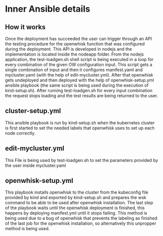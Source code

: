 # Inner Ansible details
## How it works
Once the deployment has succeeded the user can trigger through an API the testing procedure for the openwhisk function that was configured during the deployment. This API is
developed in nodejs and the implementation is located inside the nodeapp folder. From the nodejs application, the test-loadgen.sh shell script is being executed in a loop for every combination of the given OW configuration input. This script gets a single combination of input and then it configures manifest.yaml and mycluster.yaml (with the help
of edit-mycluster.yml). After that openwhisk gets undeployed and then deployed with the help of openwhisk-setup.yml ansible playbook (the same script is being used during the execution of kind-setup.sh). After running test-loadgen.sh for every input combination the request stops loading and the test results are being returned to the user.
## cluster-setup.yml
This ansible playbook is run by kind-setup.sh when the kubernetes cluster is first started to set the needed labels that openwhisk uses to set up each node correctly.
## edit-mycluster.yml
This File is being used by test-loadgen.sh to set the parameters provided by the user inside mycluster.yaml
## openwhisk-setup.yml
This playbook installs openwhisk to the cluster from the kubeconfig file provided by kind and exported by kind-setup.sh and prepares the wsk command to be able to be used after openwhisk installation. The last step of the playbook waits until the openwhisk deployment is finished, this happens by deploying manifest.yml until it stops failing. This method is being used due to a bug of openwhisk that prevents the labeling as finished of the last job for the openwhisk installation, so alternatively this unpropper method
is being used.
